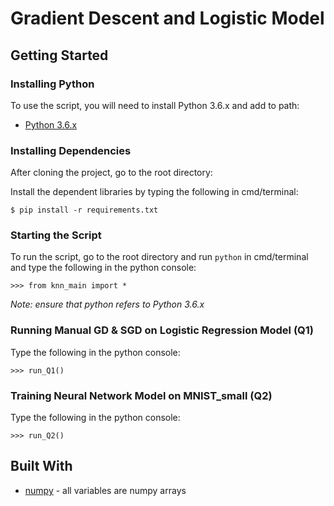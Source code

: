 # Gradient Descent and Logistic Model


## Getting Started

### Installing Python
To use the script, you will need to install Python 3.6.x and add to path:
- [Python 3.6.x](https://www.python.org/downloads/release/python-360/)


### Installing Dependencies
After cloning the project, go to the root directory:

Install the dependent libraries by typing the following in cmd/terminal:
```
$ pip install -r requirements.txt
```

### Starting the Script
To run the script, go to the root directory and run `python` in cmd/terminal and type the following in the python console:
```
>>> from knn_main import *
```
*Note: ensure that python refers to Python 3.6.x*

### Running Manual GD & SGD on Logistic Regression Model (Q1)
Type the following in the python console:
```
>>> run_Q1()
```

### Training Neural Network Model on MNIST_small (Q2)
Type the following in the python console:
```
>>> run_Q2()
```

## Built With
* [numpy](https://numpy.org/) - all variables are numpy arrays
